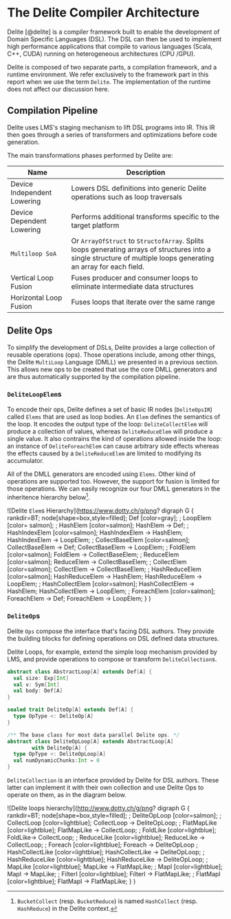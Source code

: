 # The Delite Compiler Architecture

Delite [@delite] is a compiler framework built to enable the development of Domain Specific Languages (DSL). The DSL can then be used to implement high performance applications that compile to various languages (Scala, C++, CUDA) running
on heterogeneous architectures (CPU /GPU). 

Delite is composed of two separate parts, a compilation framework, and a runtime environment. We refer exclusively to the framework part in this report when we use the term `Delite`. The implementation of the runtime does not affect our discussion here.

## Compilation Pipeline

Delite uses LMS's staging mechanism to lift DSL programs into IR. This IR then goes through a series of transformers and optimizations before code generation.

The main transformations phases performed by Delite are:

| Name                              | Description                                           |
| --------------------------------- | ----------------------------------------------------- |
| Device Independent Lowering       | Lowers DSL definitions into generic Delite operations such as loop traversals |
| Device Dependent Lowering         | Performs additional transforms specific to the  target platform |
| `Multiloop SoA`                     | Or `ArrayOfStruct` to `StructofArray`. Splits loops generating arrays of structures into a single structure of multiple loops generating an array for each field. | 
| Vertical Loop Fusion              | Fuses producer and consumer loops to eliminate intermediate data structures |
| Horizontal Loop Fusion            | Fuses loops that iterate over the same range | 


## Delite Ops

To simplify the development of DSLs, Delite provides a large collection of reusable operations (ops). Those operations include, among other things, the Delite `MultiLoop` Language (DMLL) we presented in a previous section. This allows new ops to be created that use the core DMLL generators and are thus automatically supported by the compilation pipeline.

### `DeliteLoopElem`s
To encode their ops, Delite defines a set of basic IR nodes (`DeliteOpsIR`) called `Elems` that are used as loop bodies. An `Elem` defines the semantics of the loop. It encodes the output type of the loop: `DeliteCollectElem` will produce a collection of values, whereas `DeliteReduceElem` will produce a single value. It also contrains the kind of operations allowed inside the loop: an instance of `DeliteForeachElem` can cause arbitrary side effects whereas the effects caused by a `DeliteReduceElem` are limited to modifying its accumulator. 

All of the DMLL generators are encoded using `Elems`. Other kind of operations are supported too. However, the support for fusion is limited for those operations. We can easily recognize our four DMLL generators in the inheritence hierarchy below[^1delite].

![Delite `Elem`s Hierarchy](https://www.dotty.ch/g/png?
  digraph G {
    rankdir=BT;
    node[shape=box,style=filled];
    Def [color=gray];
    ;
    LoopElem [color= salmon];
    ;
    HashElem [color=salmon];
    HashElem -> Def;
    ;
    HashIndexElem [color=salmon];
    HashIndexElem -> HashElem;
    HashIndexElem -> LoopElem;
    ;
    CollectBaseElem [color=salmon];
    CollectBaseElem -> Def;
    CollectBaseElem -> LoopElem;
    ;
    FoldElem [color=salmon];
    FoldElem -> CollectBaseElem;
    ;
    ReduceElem [color=salmon];
    ReduceElem -> CollectBaseElem;
    ;
    CollectElem [color=salmon];
    CollectElem -> CollectBaseElem;
    ;
    HashReduceElem [color=salmon];
    HashReduceElem -> HashElem;
    HashReduceElem -> LoopElem;
    ;
    HashCollectElem [color=salmon];
    HashCollectElem -> HashElem;
    HashCollectElem -> LoopElem;
    ;
    ForeachElem [color=salmon];
    ForeachElem -> Def;
    ForeachElem -> LoopElem;
  }
)




### `DeliteOp`s
Delite `Ops` compose the interface that's facing DSL authors. They provide the building blocks for defining operations on DSL defined data structures. 

Delite Loops, for example, extend the simple loop mechanism provided by LMS, and provide operations to compose or transform `DeliteCollection`s.

```scala
abstract class AbstractLoop[A] extends Def[A] {
  val size: Exp[Int]
  val v: Sym[Int]
  val body: Def[A]
}

sealed trait DeliteOp[A] extends Def[A] {
  type OpType <: DeliteOp[A]
}

/** The base class for most data parallel Delite ops. */
abstract class DeliteOpLoop[A] extends AbstractLoop[A] 
        with DeliteOp[A] {
  type OpType <: DeliteOpLoop[A]
  val numDynamicChunks:Int = 0
}
```

`DeliteCollection` is an interface provided by Delite for DSL authors. These latter can implement it with their own collection and use Delite Ops to operate on them, as in the diagram below.

![Delite loops hierarchy](http://www.dotty.ch/g/png?
  digraph G {
    rankdir=BT;
    node[shape=box,style=filled];
    ;
    DeliteOpLoop [color=salmon];
    ;
    CollectLoop [color=lightblue];
    CollectLoop -> DeliteOpLoop;
    ;
    FlatMapLike [color=lightblue];
    FlatMapLike -> CollectLoop;
    ;
    FoldLike [color=lightblue];
    FoldLike-> CollectLoop;
    ;
    ReduceLike [color=lightblue];
    ReduceLike -> CollectLoop;
    ;
    Foreach [color=lightblue]; 
    Foreach -> DeliteOpLoop
    ;
    HashCollectLike [color=lightblue];
    HashCollectLike -> DeliteOpLoop;
    ;  
    HashReduceLike [color=lightblue];
    HashReduceLike -> DeliteOpLoop;
    ;
    MapLike [color=lightblue];
    MapLike -> FlatMapLike;
    ;
    MapI [color=lightblue];
    MapI -> MapLike;
    ;
    FilterI [color=lightblue];
    FilterI -> FlatMapLike;
    ;
    FlatMapI [color=lightblue];
    FlatMapI -> FlatMapLike;
  }
)

[^1delite]: `BucketCollect` (resp. `BucketReduce`) is named `HashCollect` (resp. `HashReduce`) in the Delite context.